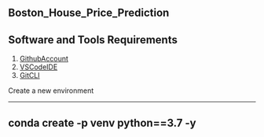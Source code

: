 ## Boston_House_Price_Prediction

## Software and Tools Requirements

1. [GithubAccount](https://github.com)
2. [VSCodeIDE](https://code.visualstudio.com/)
3. [GitCLI](https://git-scm.com/book/en/v2/Getting-Started-The-Command-Line)


Create a new environment

---
conda create -p venv python==3.7 -y
---


